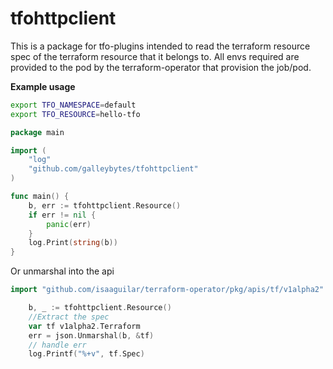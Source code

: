 # tfohttpclient

This is a package for tfo-plugins intended to read the terraform resource spec of the terraform resource that it belongs to. All envs required are provided to the pod by the terraform-operator that provision the job/pod.

**Example usage**

```bash
export TFO_NAMESPACE=default
export TFO_RESOURCE=hello-tfo
```

```go
package main

import (
	"log"
	"github.com/galleybytes/tfohttpclient"
)

func main() {
	b, err := tfohttpclient.Resource()
	if err != nil {
		panic(err)
	}
	log.Print(string(b))
}
```

Or unmarshal into the api

```go
import "github.com/isaaguilar/terraform-operator/pkg/apis/tf/v1alpha2"
```

```go
	b, _ := tfohttpclient.Resource()
	//Extract the spec
	var tf v1alpha2.Terraform
	err = json.Unmarshal(b, &tf)
	// handle err
	log.Printf("%+v", tf.Spec)
```
